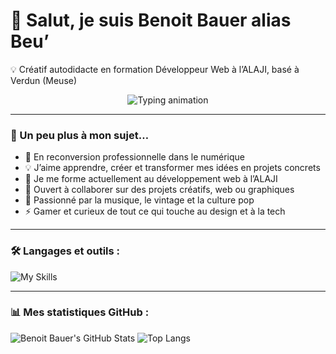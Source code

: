 # 👋 Salut, je suis Benoit Bauer alias Beu’

💡 Créatif autodidacte en formation Développeur Web à l’ALAJI, basé à Verdun (Meuse)

<p align="center">
  <img
    src="https://readme-typing-svg.herokuapp.com?font=Inter&weight=700&size=24&duration=2800&pause=900&color=FF8C00&center=true&vCenter=true&width=900&lines=En+formation+Développeur+Web+à+l’ALAJI+🧠💻;En+route+vers+la+création+de+ma+micro-entreprise+🚀💫;Créatif,+curieux+et+déterminé+🎨⚡;Passionné+de+vinyles+et+d’univers+vintage+🎶🕶️;Gamer+dans+l’âme+🎮🔥"
    alt="Typing animation"
  />
</p>

---

### 🧩 Un peu plus à mon sujet…

- 🚀 En reconversion professionnelle dans le numérique  
- 💡 J’aime apprendre, créer et transformer mes idées en projets concrets  
- 🧠 Je me forme actuellement au développement web à l’ALAJI  
- 🤝 Ouvert à collaborer sur des projets créatifs, web ou graphiques  
- 🎵 Passionné par la musique, le vintage et la culture pop  
- ⚡ Gamer et curieux de tout ce qui touche au design et à la tech  

---

### 🛠️ Langages et outils :
![My Skills](https://skillicons.dev/icons?i=html,css,js,wordpress,github)

---

### 📊 Mes statistiques GitHub :
![Benoit Bauer's GitHub Stats](https://github-readme-stats.vercel.app/api?username=BenoitBauer&show_icons=true&theme=tokyonight)
![Top Langs](https://github-readme-stats.vercel.app/api/top-langs/?username=BenoitBauer&layout=compact&theme=tokyonight)



